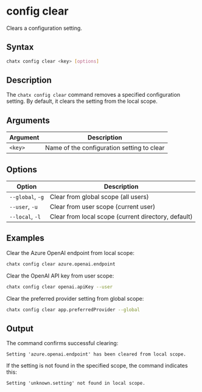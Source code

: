 # config clear

Clears a configuration setting.

## Syntax

```bash
chatx config clear <key> [options]
```

## Description

The `chatx config clear` command removes a specified configuration setting. By default, it clears the setting from the local scope.

## Arguments

| Argument | Description |
|----------|-------------|
| `<key>` | Name of the configuration setting to clear |

## Options

| Option | Description |
|--------|-------------|
| `--global`, `-g` | Clear from global scope (all users) |
| `--user`, `-u` | Clear from user scope (current user) |
| `--local`, `-l` | Clear from local scope (current directory, default) |

## Examples

Clear the Azure OpenAI endpoint from local scope:

```bash
chatx config clear azure.openai.endpoint
```

Clear the OpenAI API key from user scope:

```bash
chatx config clear openai.apiKey --user
```

Clear the preferred provider setting from global scope:

```bash
chatx config clear app.preferredProvider --global
```

## Output

The command confirms successful clearing:

```
Setting 'azure.openai.endpoint' has been cleared from local scope.
```

If the setting is not found in the specified scope, the command indicates this:

```
Setting 'unknown.setting' not found in local scope.
```